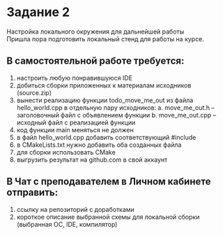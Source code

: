 # Задание 2
Настройка локального окружения для дальнейшей работы  
Пришла пора подготовить локальный стенд для работы на курсе.  
## В самостоятельной работе требуется:
1. настроить любую понравившуюся IDE
2. добиться сборки приложенных к материалам исходников (source.zip)
3. вынести реализацию функции todo_move_me_out из файла hello_world.cpp в
отдельную пару исходников:
a. move_me_out.h – заголовочный файл с объявлением функции
b. move_me_out.cpp – исходный файл с реализацией функции
4. код функции main меняться не должен
5. в файл hello_world.cpp добавить соответствующий #include
6. в CMakeLists.txt нужно добавить оба созданных файла
7. для сборки использовать CMake
8. выгрузить результат на github.com в свой аккаунт
## В Чат с преподавателем в Личном кабинете отправить:  
1. ссылку на репозиторий с доработками
2. короткое описание выбранной схемы для локальной сборки (выбранная ОС, IDE,
компилятор)
